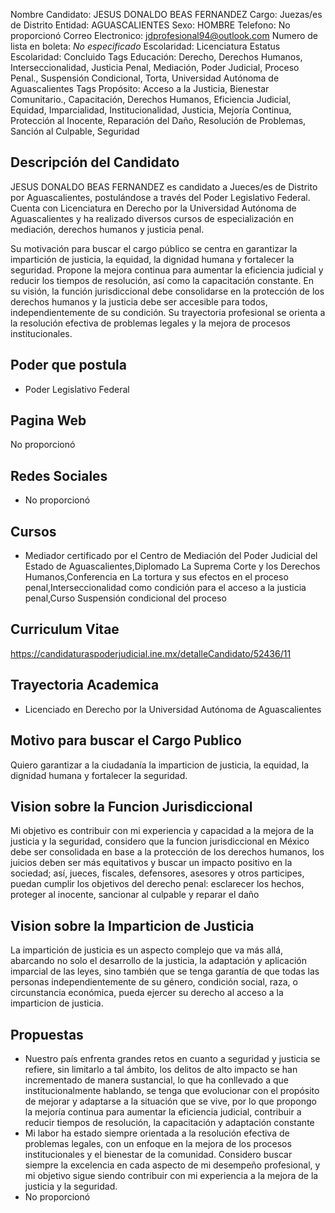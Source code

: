 Nombre Candidato: JESUS DONALDO BEAS FERNANDEZ
Cargo: Juezas/es de Distrito
Entidad: AGUASCALIENTES
Sexo: HOMBRE
Telefono: No proporcionó
Correo Electronico: jdprofesional94@outlook.com
Numero de lista en boleta: *No especificado*
Escolaridad: Licenciatura
Estatus Escolaridad: Concluido
Tags Educación: Derecho, Derechos Humanos, Interseccionalidad, Justicia Penal, Mediación, Poder Judicial, Proceso Penal., Suspensión Condicional, Torta, Universidad Autónoma de Aguascalientes
Tags Propósito: Acceso a la Justicia, Bienestar Comunitario., Capacitación, Derechos Humanos, Eficiencia Judicial, Equidad, Imparcialidad, Institucionalidad, Justicia, Mejoría Continua, Protección al Inocente, Reparación del Daño, Resolución de Problemas, Sanción al Culpable, Seguridad


## Descripción del Candidato 

JESUS DONALDO BEAS FERNANDEZ es candidato a Jueces/es de Distrito por Aguascalientes, postulándose a través del Poder Legislativo Federal. Cuenta con Licenciatura en Derecho por la Universidad Autónoma de Aguascalientes y ha realizado diversos cursos de especialización en mediación, derechos humanos y justicia penal.

Su motivación para buscar el cargo público se centra en garantizar la impartición de justicia, la equidad, la dignidad humana y fortalecer la seguridad. Propone la mejora continua para aumentar la eficiencia judicial y reducir los tiempos de resolución, así como la capacitación constante.  En su visión, la función jurisdiccional debe consolidarse en la protección de los derechos humanos y la justicia debe ser accesible para todos, independientemente de su condición.  Su trayectoria profesional se orienta a la resolución efectiva de problemas legales y la mejora de procesos institucionales.


## Poder que postula

- Poder Legislativo Federal


## Pagina Web

No proporcionó


## Redes Sociales

- No proporcionó


## Cursos

- Mediador certificado por el Centro de Mediación del Poder Judicial del Estado de Aguascalientes,Diplomado La Suprema Corte y los Derechos Humanos,Conferencia en La tortura y sus efectos en el proceso penal,Interseccionalidad como condición para el acceso a la justicia penal,Curso Suspensión condicional del proceso


## Curriculum Vitae

https://candidaturaspoderjudicial.ine.mx/detalleCandidato/52436/11


## Trayectoria Academica

- Licenciado en Derecho por la Universidad Autónoma de Aguascalientes


## Motivo para buscar el Cargo Publico

Quiero garantizar a la ciudadanía la imparticion de justicia, la equidad, la dignidad humana y fortalecer la seguridad.


## Vision sobre la Funcion Jurisdiccional

Mi objetivo es contribuir con mi experiencia y capacidad a la mejora de la justicia y la seguridad, considero que la funcion jurisdiccional en México debe ser consolidada en base a la protección de los derechos humanos, los juicios deben ser más equitativos y buscar un impacto positivo en la sociedad; así, jueces, fiscales, defensores, asesores y otros participes, puedan cumplir los objetivos del derecho penal: esclarecer los hechos, proteger al inocente, sancionar al culpable y reparar el daño


## Vision sobre la Imparticion de Justicia

La impartición de justicia es un aspecto complejo que va más allá, abarcando no solo el desarrollo de la justicia, la adaptación y aplicación imparcial de las leyes, sino también que se tenga garantía de que todas las personas independientemente de su género, condición social, raza, o circunstancia económica, pueda ejercer su derecho al acceso a la imparticion de justicia.


## Propuestas

- Nuestro país enfrenta grandes retos en cuanto a seguridad y justicia se refiere, sin limitarlo a tal ámbito, los delitos de alto impacto se han incrementado de manera sustancial, lo que ha conllevado a que institucionalmente hablando, se tenga que evolucionar con el propósito de mejorar y adaptarse a la situación que se vive, por lo que propongo la mejoría continua para aumentar la eficiencia judicial, contribuir a reducir tiempos de resolución, la capacitación y adaptación constante
- Mi labor ha estado siempre orientada a la resolución efectiva de problemas legales, con un enfoque en la mejora de los procesos institucionales y el bienestar de la comunidad. Considero buscar siempre la excelencia en cada aspecto de mi desempeño profesional, y mi objetivo sigue siendo contribuir con mi experiencia a la mejora de la justicia y la seguridad.
- No proporcionó

